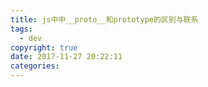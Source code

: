 ```yaml
---
title: js中中__proto__和prototype的区别与联系
tags:
  - dev
copyright: true
date: 2017-11-27 20:22:11
categories:
---
```


<!--more-->